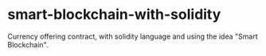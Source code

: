# smart-blockchain-with-solidity
Currency offering contract, with solidity language and using the idea "Smart Blockchain".
